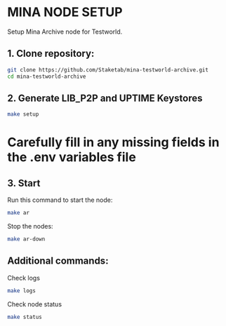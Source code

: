 # MINA NODE SETUP
Setup Mina Archive node for Testworld.

## 1. Clone repository:

```bash
git clone https://github.com/Staketab/mina-testworld-archive.git
cd mina-testworld-archive
```

## 2. Generate LIB_P2P and UPTIME Keystores
```bash
make setup
```

# Carefully fill in any missing fields in the .env variables file

## 3. Start
Run this command to start the node:  
```bash
make ar
```
Stop the nodes:
```bash
make ar-down
```

## Additional commands:
Check logs
```bash
make logs
```
Check node status
```bash
make status
```